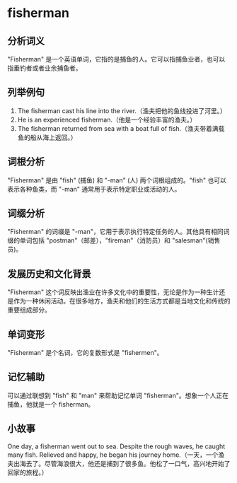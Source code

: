 # fisherman

## 分析词义

  

"Fisherman" 是一个英语单词，它指的是捕鱼的人。它可以指捕鱼业者，也可以指垂钓者或者业余捕鱼者。

  

## 列举例句

  

1.  The fisherman cast his line into the river.（渔夫把他的鱼线投进了河里。）
2.  He is an experienced fisherman.（他是一个经验丰富的渔夫。）
3.  The fisherman returned from sea with a boat full of fish.（渔夫带着满载鱼的船从海上返回。）

  

## 词根分析

  

"Fisherman" 是由 "fish" (捕鱼) 和 "-man" (人) 两个词根组成的。"fish" 也可以表示各种鱼类，而 "-man" 通常用于表示特定职业或活动的人。

  

## 词缀分析

  

"Fisherman" 的词缀是 "-man"，它用于表示执行特定任务的人。其他具有相同词缀的单词包括 "postman"（邮差），"fireman"（消防员）和 "salesman"(销售员)。

  

## 发展历史和文化背景

  

"Fisherman" 这个词反映出渔业在许多文化中的重要性，无论是作为一种生计还是作为一种休闲活动。在很多地方，渔夫和他们的生活方式都是当地文化和传统的重要组成部分。

  

## 单词变形

  

"Fisherman" 是个名词，它的复数形式是 "fishermen"。

  

## 记忆辅助

  

可以通过联想到 "fish" 和 "man" 来帮助记忆单词 "fisherman"。想象一个人正在捕鱼，他就是一个 fisherman。

  

## 小故事

  

One day, a fisherman went out to sea. Despite the rough waves, he caught many fish. Relieved and happy, he began his journey home.（一天，一个渔夫出海去了。尽管海浪很大，他还是捕到了很多鱼。他松了一口气，高兴地开始了回家的旅程。）

